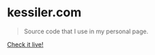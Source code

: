 # kessiler.com

> Source code that I use in my personal page.

[Check it live!](http://kessiler.com)
